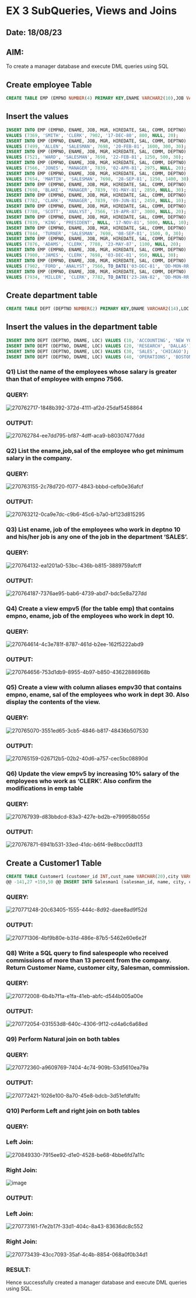 # EX 3 SubQueries, Views and Joins 
## Date: 18/08/23
## AIM:
To create a manager database and execute DML queries using SQL
## Create employee Table
```sql
CREATE TABLE EMP (EMPNO NUMBER(4) PRIMARY KEY,ENAME VARCHAR2(10),JOB VARCHAR2(9),MGR NUMBER(4),HIREDATE DATE,SAL NUMBER(7,2),COMM NUMBER(7,2),DEPTNO NUMBER(2));
```
## Insert the values
```sql
INSERT INTO EMP (EMPNO, ENAME, JOB, MGR, HIREDATE, SAL, COMM, DEPTNO)
VALUES (7369, 'SMITH', 'CLERK', 7902, '17-DEC-80', 800, NULL, 20);
INSERT INTO EMP (EMPNO, ENAME, JOB, MGR, HIREDATE, SAL, COMM, DEPTNO)
VALUES (7499, 'ALLEN', 'SALESMAN', 7698, '20-FEB-81', 1600, 300, 30);
INSERT INTO EMP (EMPNO, ENAME, JOB, MGR, HIREDATE, SAL, COMM, DEPTNO)
VALUES (7521, 'WARD', 'SALESMAN', 7698, '22-FEB-81', 1250, 500, 30);
INSERT INTO EMP (EMPNO, ENAME, JOB, MGR, HIREDATE, SAL, COMM, DEPTNO)
VALUES (7566, 'JONES', 'MANAGER', 7839, '02-APR-81', 2975, NULL, 20);
INSERT INTO EMP (EMPNO, ENAME, JOB, MGR, HIREDATE, SAL, COMM, DEPTNO)
VALUES (7654, 'MARTIN', 'SALESMAN', 7698, '28-SEP-81', 1250, 1400, 30);
INSERT INTO EMP (EMPNO, ENAME, JOB, MGR, HIREDATE, SAL, COMM, DEPTNO)
VALUES (7698, 'BLAKE', 'MANAGER', 7839, '01-MAY-81', 2850, NULL, 30);
INSERT INTO EMP (EMPNO, ENAME, JOB, MGR, HIREDATE, SAL, COMM, DEPTNO)
VALUES (7782, 'CLARK', 'MANAGER', 7839, '09-JUN-81', 2450, NULL, 10);
INSERT INTO EMP (EMPNO, ENAME, JOB, MGR, HIREDATE, SAL, COMM, DEPTNO)
VALUES (7788, 'SCOTT', 'ANALYST', 7566, '19-APR-87', 3000, NULL, 20);
INSERT INTO EMP (EMPNO, ENAME, JOB, MGR, HIREDATE, SAL, COMM, DEPTNO)
VALUES (7839, 'KING', 'PRESIDENT', NULL, '17-NOV-81', 5000, NULL, 10);
INSERT INTO EMP (EMPNO, ENAME, JOB, MGR, HIREDATE, SAL, COMM, DEPTNO)
VALUES (7844, 'TURNER', 'SALESMAN', 7698, '08-SEP-81', 1500, 0, 30);
INSERT INTO EMP (EMPNO, ENAME, JOB, MGR, HIREDATE, SAL, COMM, DEPTNO)
VALUES (7876, 'ADAMS', 'CLERK', 7788, '23-MAY-87', 1100, NULL, 20);
INSERT INTO EMP (EMPNO, ENAME, JOB, MGR, HIREDATE, SAL, COMM, DEPTNO)
VALUES (7900, 'JAMES', 'CLERK', 7698, '03-DEC-81', 950, NULL, 30);
INSERT INTO EMP (EMPNO, ENAME, JOB, MGR, HIREDATE, SAL, COMM, DEPTNO)
VALUES (7902, 'FORD', 'ANALYST', 7566, TO_DATE('03-DEC-81', 'DD-MON-RR'), 3000, 20, 20);
INSERT INTO EMP (EMPNO, ENAME, JOB, MGR, HIREDATE, SAL, COMM, DEPTNO)
VALUES (7934, 'MILLER', 'CLERK', 7782, TO_DATE('23-JAN-82', 'DD-MON-RR'), 1300, 10, 10);
```
## Create department table
```sql
CREATE TABLE DEPT (DEPTNO NUMBER(2) PRIMARY KEY,DNAME VARCHAR2(14),LOC VARCHAR2(13));
```
## Insert the values in the department table
```sql
INSERT INTO DEPT (DEPTNO, DNAME, LOC) VALUES (10, 'ACCOUNTING', 'NEW YORK');
INSERT INTO DEPT (DEPTNO, DNAME, LOC) VALUES (20, 'RESEARCH', 'DALLAS');
INSERT INTO DEPT (DEPTNO, DNAME, LOC) VALUES (30, 'SALES', 'CHICAGO');
INSERT INTO DEPT (DEPTNO, DNAME, LOC) VALUES (40, 'OPERATIONS', 'BOSTON');
```
### Q1) List the name of the employees whose salary is greater than that of employee with empno 7566.

### QUERY:

![270762717-1848b392-372d-4111-af2d-25daf5458864](https://github.com/22008539/EX-3-SubQueries-Views-and-Joins/assets/118707617/e0c5e121-2f21-400c-bdbd-742bc72395a8)

### OUTPUT:

![270762784-ee7dd795-bf87-4dff-aca9-b80307477ddd](https://github.com/22008539/EX-3-SubQueries-Views-and-Joins/assets/118707617/d39c1f65-15cf-4135-b98d-7a09420e65a8)

### Q2) List the ename,job,sal of the employee who get minimum salary in the company.

### QUERY:

![270763155-2c78d720-f077-4843-bbbd-cefb0e36afcf](https://github.com/22008539/EX-3-SubQueries-Views-and-Joins/assets/118707617/20e57d2d-be41-4e9b-a0ff-391322185a5f)

### OUTPUT:

![270763212-0ca9e7dc-c9b6-45c6-b7a0-bf123d815295](https://github.com/22008539/EX-3-SubQueries-Views-and-Joins/assets/118707617/da6966ea-7913-4607-a0de-bbf2218f63ed)

### Q3) List ename, job of the employees who work in deptno 10 and his/her job is any one of the job in the department ‘SALES’.

### QUERY:

![270764132-ea1201a0-53bc-436b-b815-3889759afcff](https://github.com/22008539/EX-3-SubQueries-Views-and-Joins/assets/118707617/8040d921-3ec1-4b4d-b07d-354dc6ac442b)

### OUTPUT:

![270764187-7376ae95-bab6-4739-abd7-bdc5e8a727dd](https://github.com/22008539/EX-3-SubQueries-Views-and-Joins/assets/118707617/eb4207d6-e80f-4a1d-a2b3-2c68dd2cf567)

### Q4) Create a view empv5 (for the table emp) that contains empno, ename, job of the employees who work in dept 10.

### QUERY:

![270764614-4c3e781f-8787-461d-b2ee-162f5222abd9](https://github.com/22008539/EX-3-SubQueries-Views-and-Joins/assets/118707617/b3079e4f-76af-4a24-9763-d1343b18c59a)

### OUTPUT:

![270764656-753d1db9-8955-4b97-b850-43622886968b](https://github.com/22008539/EX-3-SubQueries-Views-and-Joins/assets/118707617/d535ff3c-2aef-4a29-9dbd-8395d922f290)

### Q5) Create a view with column aliases empv30 that contains empno, ename, sal of the employees who work in dept 30. Also display the contents of the view.

### QUERY:

![270765070-3551ed65-3cb5-4846-b817-48436b507530](https://github.com/22008539/EX-3-SubQueries-Views-and-Joins/assets/118707617/1bf0b0de-1319-4412-90f2-cbb02d9a487c)

### OUTPUT:

![270765159-026712b5-02b2-40d6-a757-cec5bc08890d](https://github.com/22008539/EX-3-SubQueries-Views-and-Joins/assets/118707617/21982e49-ac55-4941-8429-449933a7946c)


### Q6) Update the view empv5 by increasing 10% salary of the employees who work as ‘CLERK’. Also confirm the modifications in emp table

### QUERY:

![270767939-d83bbdcd-83a3-427e-bd2b-e799958b055d](https://github.com/22008539/EX-3-SubQueries-Views-and-Joins/assets/118707617/2d5e4834-3d3e-4a1d-844d-c6a89c876a4f)

### OUTPUT:

![270767871-6941b531-33ed-41dc-b6f4-9e8bcc0dd113](https://github.com/22008539/EX-3-SubQueries-Views-and-Joins/assets/118707617/bf1071f6-d4d2-4e96-bdf5-a06de3b81637)

## Create a Customer1 Table
```sql
CREATE TABLE Customer1 (customer_id INT,cust_name VARCHAR(20),city VARCHAR(20),grade INT,salesman_id INT);
@@ -141,27 +159,50 @@ INSERT INTO Salesman1 (salesman_id, name, city, commission) VALUES(5003, 'Lauson
```

### QUERY:

![270771248-20c63405-1555-444c-8d92-daee8ad9f52d](https://github.com/22008539/EX-3-SubQueries-Views-and-Joins/assets/118707617/eb4c1493-35db-458f-9cae-f69832406402)

### OUTPUT:

![270771306-4bf9b80e-b31d-486e-87b5-5462e60e6e2f](https://github.com/22008539/EX-3-SubQueries-Views-and-Joins/assets/118707617/ddc3c4ba-11e6-4672-aa5e-1da6adb27873)

### Q8) Write a SQL query to find salespeople who received commissions of more than 13 percent from the company. Return Customer Name, customer city, Salesman, commission.

### QUERY:

![270772008-6b4b7f1a-e1fa-41eb-abfc-d544b005a00e](https://github.com/22008539/EX-3-SubQueries-Views-and-Joins/assets/118707617/6df12dbf-a3ae-4310-a765-9b00577e028a)

### OUTPUT:

![270772054-031553d8-640c-4306-9f12-cd4a6c6a68ed](https://github.com/22008539/EX-3-SubQueries-Views-and-Joins/assets/118707617/8b213a97-dc47-46f1-a5ea-7cea08a0a992)

### Q9) Perform Natural join on both tables

### QUERY:

![270772360-a9609769-7404-4c74-909b-53d5610ea79a](https://github.com/22008539/EX-3-SubQueries-Views-and-Joins/assets/118707617/aebde1dd-d42d-4ea8-a539-ec67932e6f02)

### OUTPUT:

![270772421-1026e100-8a70-45e8-bdcb-3d51efdfa1fc](https://github.com/22008539/EX-3-SubQueries-Views-and-Joins/assets/118707617/19f96e17-6297-42c1-a39f-6cc1862fa87e)

### Q10) Perform Left and right join on both tables

### QUERY:
### Left Join:

![270849330-7915ee92-d1e0-4528-be68-4bbe6fd7a11c](https://github.com/22008539/EX-3-SubQueries-Views-and-Joins/assets/118707617/3a8a4353-c210-4757-94da-1c8ba13a3117)

### Right Join:

![image](https://github.com/DhanushPalani/EX-3-SubQueries-Views-and-Joins/assets/121594640/8be146f2-c02a-4c31-8dd7-a759a92e69c3)

### OUTPUT:

### Left Join:

![270773161-f7e2b17f-33d1-404c-8a43-83636dc8c552](https://github.com/22008539/EX-3-SubQueries-Views-and-Joins/assets/118707617/eaa2199e-49fe-4e8c-855f-6c4ff801fae5)

### Right Join:

![270773439-43cc7093-35af-4c4b-8854-068a0f0b34d1](https://github.com/22008539/EX-3-SubQueries-Views-and-Joins/assets/118707617/5379867e-4fbe-4adb-8453-f1e494f75988)

### RESULT:
Hence successfully created a manager database and execute DML queries using SQL.
